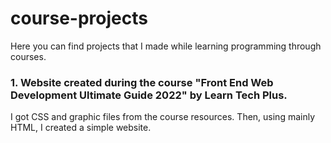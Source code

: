 # course-projects

Here you can find projects that I made while learning programming through courses.

<h3> 1. Website created during the course "Front End Web Development Ultimate Guide 2022" by Learn Tech Plus. </h3>
I got CSS and graphic files from the course resources. Then, using mainly HTML, I created a simple website.
